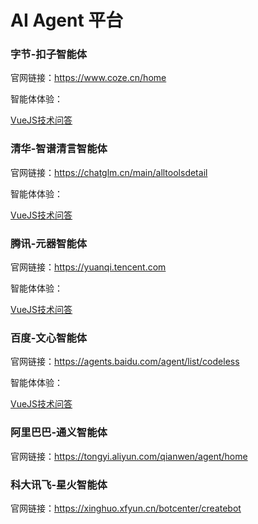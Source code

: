 # AI Agent 平台

### 字节-扣子智能体

<!-- 简要介绍： -->

官网链接：https://www.coze.cn/home

智能体体验：

[VueJS技术问答](https://www.coze.cn/s/e6eG0XFVPNo/)


### 清华-智谱清言智能体

<!-- 简要介绍： -->

官网链接：https://chatglm.cn/main/alltoolsdetail

智能体体验：

[VueJS技术问答]()

### 腾讯-元器智能体

<!-- 简要介绍： -->

官网链接：https://yuanqi.tencent.com

智能体体验：

[VueJS技术问答]()


### 百度-文心智能体

<!-- 简要介绍： -->

官网链接：https://agents.baidu.com/agent/list/codeless

智能体体验： 

[VueJS技术问答]()

### 阿里巴巴-通义智能体

<!-- 简要介绍： -->

官网链接：https://tongyi.aliyun.com/qianwen/agent/home 

### 科大讯飞-星火智能体

<!-- 简要介绍： -->

官网链接：https://xinghuo.xfyun.cn/botcenter/createbot
